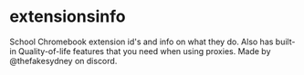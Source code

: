 # extensionsinfo
School Chromebook extension id's and info on what they do. Also has built-in Quality-of-life features that you need when using proxies. Made by @thefakesydney on discord.
